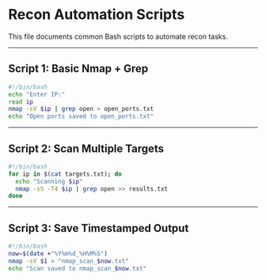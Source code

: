 # Recon Automation Scripts

This file documents common Bash scripts to automate recon tasks.

---

## Script 1: Basic Nmap + Grep
```bash
#!/bin/bash
echo "Enter IP:"
read ip
nmap -sV $ip | grep open > open_ports.txt
echo "Open ports saved to open_ports.txt"
```

---

## Script 2: Scan Multiple Targets
```bash
#!/bin/bash
for ip in $(cat targets.txt); do
  echo "Scanning $ip"
  nmap -sS -T4 $ip | grep open >> results.txt
done
```

---

## Script 3: Save Timestamped Output
```bash
#!/bin/bash
now=$(date +"%Y%m%d_%H%M%S")
nmap -sV $1 > "nmap_scan_$now.txt"
echo "Scan saved to nmap_scan_$now.txt"
```